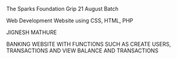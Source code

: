 The Sparks Foundation Grip 21 August Batch

  Web Development Website using CSS, HTML, PHP
  
  JIGNESH MATHURE
  
  BANKING WEBSITE WITH FUNCTIONS SUCH AS CREATE USERS, TRANSACTIONS AND VIEW BALANCE AND TRANSACTIONS
